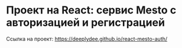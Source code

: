 # Проект на React: сервис Mesto с авторизацией и регистрацией

Ссылка на проект: https://deeplydee.github.io/react-mesto-auth/

